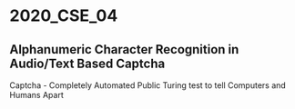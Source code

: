 # 2020_CSE_04
## Alphanumeric Character Recognition in Audio/Text Based Captcha

Captcha - Completely Automated Public Turing test to tell Computers and Humans Apart
